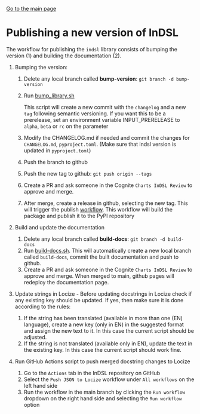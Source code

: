 [Go to the main page](./README.md)

# Publishing a new version of InDSL
The workflow for publishing the `indsl` library consists of bumping the version (1) and building the documentation (2).
1. Bumping the version:
    1. Delete any local branch called **bump-version**: `git branch -d bump-version`
    2. Run [bump_library.sh](./bump_library.sh)

        This script will create a new commit with the `changelog` and a new `tag` following semantic versioning.
        If you want this to be a prerelease, set an environment variable INPUT_PRERELEASE to `alpha`, `beta` or `rc` on the parameter

    3. Modify the CHANGELOG.md if needed and commit the changes for `CHANGELOG.md`, `pyproject.toml`.
    (Make sure that indsl version is updated in `pyproject.toml`)
    4. Push the branch to github
    5. Push the new tag to github: `git push origin --tags`
    6. Create a PR and ask someone in the Cognite `Charts InDSL Review` to approve and merge.
    7. After merge, create a release in github, selecting the new tag. This will trigger the publish [workflow](./publish.yaml). This workflow will build the package and publish it to the PyPI repository

2. Build and update the documentation
    1. Delete any local branch called **build-docs**:
        `git branch -d build-docs`
    2. Run [build-docs.sh](./build_docs.sh). This will automatically create a new local branch called `build-docs`, commit the built documentation and push to github.
    3. Create a PR and ask someone in the Cognite `Charts InDSL Review` to approve and merge. When merged to main, github pages will redeploy the documentation page.

3. Update strings in Locize - Before updating docstrings in Locize check if any existing key should be updated. If yes, then make sure it is done according to the rules:
    1. If the string has been translated (available in more than one (EN) language), create a new key (only in EN) in the suggested format and assign the new text to it. In
       this case the current script should be adjusted.
    2. If the string is not translated (available only in EN), update the text in the existing key. In this case the current script should work fine.

4. Run GitHub Actions script to push merged docstring changes to Locize
    1. Go to the `Actions` tab in the InDSL repository on GitHub
    2. Select the `Push JSON to Locize` workflow under `All workflows` on the left hand side
    3. Run the workflow in the main branch by clicking the `Run workflow` dropdown on the right hand side and selecting the `Run workflow` option
